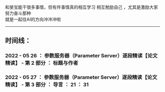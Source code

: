 和旻宝能干很多事情，但有件事情真的相互学习 相互勉励自己 ，尤其是激励大家努力奋斗那种   
就是一起往AI的方向冲冲冲啦      

---

## 时间线：

### 2022 - 05 26 ： 参数服务器（Parameter Server）逐段精读【论文精读】 - 第 2 部分 ： 标题与作者
### 2022 - 05 27 ： 参数服务器（Parameter Server）逐段精读【论文精读】 - 第 3 部分 ： 导言 ： 21 ： 31    
